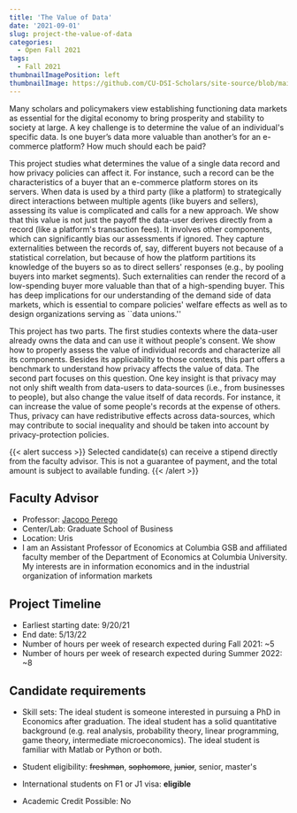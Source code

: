 ```yaml
---
title: 'The Value of Data'
date: '2021-09-01'
slug: project-the-value-of-data
categories:
  - Open Fall 2021
tags:
  - Fall 2021
thumbnailImagePosition: left
thumbnailImage: https://github.com/CU-DSI-Scholars/site-source/blob/main/static/img/social_network.png?raw=true
---
```

Many scholars and policymakers view establishing functioning data markets as essential for the digital economy to bring prosperity and stability to society at large. A key challenge is to determine the value of an individual's specific data. Is one buyer’s data more valuable than another’s for an e-commerce platform? How much should each be paid? 

<!--more-->


This project studies what determines the value of a single data record and how privacy policies can affect it. For instance, such a record can be the characteristics of a buyer that an e-commerce platform stores on its servers. When data is used by a third party (like a platform) to strategically direct interactions between multiple agents (like buyers and sellers), assessing its value is complicated and calls for a new approach. We show that this value is not just the payoff the data-user derives directly from a record (like a platform's transaction fees). It involves other components, which can significantly bias our assessments if ignored. They capture externalities between the records of, say, different buyers not because of a statistical correlation, but because of how the platform partitions its knowledge of the buyers so as to direct sellers' responses (e.g., by pooling buyers into market segments). Such externalities can render the record of a low-spending buyer more valuable than that of a high-spending buyer. This has deep implications for our understanding of the demand side of data markets, which is essential to compare policies' welfare effects as well as to design organizations serving as ``data unions.''

This project has two parts. The first studies contexts where the data-user already owns the data and can use it without people's consent. We show how to properly assess the value of individual records and characterize all its components. Besides its applicability to those contexts, this part offers a benchmark to understand how privacy affects the value of data. The second part focuses on this question. One key insight is that privacy may not only shift wealth from data-users to data-sources (i.e., from businesses to people), but also change the value itself of data records. For instance, it can increase the value of some people's records at the expense of others. Thus, privacy can have redistributive effects across data-sources, which may contribute to social inequality and should be taken into account by privacy-protection policies.

{{< alert success >}}
Selected candidate(s) can receive a stipend directly from the faculty advisor. This is not a guarantee of payment, and the total amount is subject to available funding.
{{< /alert >}}

## Faculty Advisor
+ Professor: [Jacopo Perego](www.jperego.com)
+ Center/Lab: Graduate School of Business
+ Location: Uris
+ I am an Assistant Professor of Economics at Columbia GSB and affiliated faculty member of the Department of Economics at Columbia University. My interests are in information economics and in the industrial organization of information markets

## Project Timeline
+ Earliest starting date: 9/20/21
+ End date: 5/13/22
+ Number of hours per week of research expected during Fall 2021: ~5
+ Number of hours per week of research expected during Summer 2022: ~8

## Candidate requirements
+ Skill sets: 
  The ideal student is someone interested in pursuing a PhD in Economics after graduation. The ideal student has a solid quantitative background (e.g. real analysis, probability theory, linear programming, game theory, intermediate microeconomics). The ideal student  is familiar with Matlab or Python or both. 
  
+ Student eligibility: ~~freshman~~, ~~sophomore~~, ~~junior~~, senior, master's
+ International students on F1 or J1 visa: **eligible**
+ Academic Credit Possible: No

